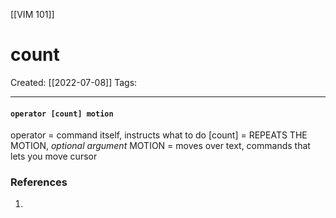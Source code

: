 [[VIM 101]]

# count
Created:  [[2022-07-08]]
Tags: 

---
#### `operator [count] motion`
operator = command itself, instructs what to do
[count] = REPEATS THE MOTION, *optional argument* 
MOTION = moves over text, commands that lets you move cursor














### References
1. 